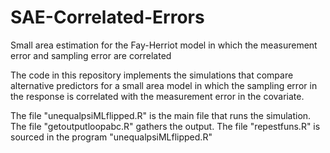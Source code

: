 # SAE-Correlated-Errors
Small area estimation for the Fay-Herriot model in which the measurement error and sampling error are correlated

The code in this repository implements the simulations that compare alternative predictors for a small area model in which the sampling error in the response is correlated with the measurement error in the covariate. 

The file "unequalpsiMLflipped.R" is the main file that runs the simulation. 
The file "getoutputloopabc.R" gathers the output. 
The file "repestfuns.R" is sourced in the program "unequalpsiMLflipped.R"

